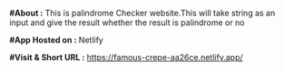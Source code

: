 **#About :**
This is palindrome Checker website.This will take string as an input and give the result whether the result is palindrome or no

**#App Hosted on :**
Netlify

**#Visit & Short URL :**
https://famous-crepe-aa26ce.netlify.app/
